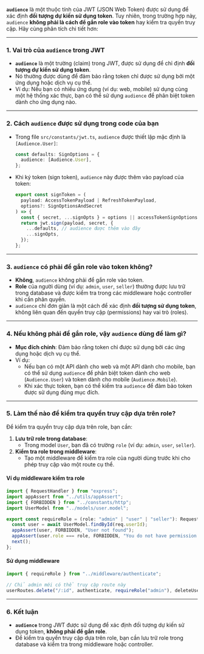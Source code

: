 **`audience`** là một thuộc tính của JWT (JSON Web Token) được sử dụng để xác định **đối tượng dự kiến sử dụng token**. Tuy nhiên, trong trường hợp này, `audience` **không phải là cách để gắn role vào token** hay kiểm tra quyền truy cập. Hãy cùng phân tích chi tiết hơn:

---

### **1. Vai trò của `audience` trong JWT**
- **`audience`** là một trường (claim) trong JWT, được sử dụng để chỉ định **đối tượng dự kiến sử dụng token**.
- Nó thường được dùng để đảm bảo rằng token chỉ được sử dụng bởi một ứng dụng hoặc dịch vụ cụ thể.
- Ví dụ: Nếu bạn có nhiều ứng dụng (ví dụ: web, mobile) sử dụng cùng một hệ thống xác thực, bạn có thể sử dụng `audience` để phân biệt token dành cho ứng dụng nào.

---

### **2. Cách `audience` được sử dụng trong code của bạn**
- Trong file `src/constants/jwt.ts`, `audience` được thiết lập mặc định là `[Audience.User]`:
  ```typescript
  const defaults: SignOptions = {
    audience: [Audience.User],
  };
  ```
- Khi ký token (sign token), `audience` này được thêm vào payload của token:
  ```typescript
  export const signToken = (
    payload: AccessTokenPayload | RefreshTokenPayload,
    options?: SignOptionsAndSecret
  ) => {
    const { secret, ...signOpts } = options || accessTokenSignOptions;
    return jwt.sign(payload, secret, {
      ...defaults, // audience được thêm vào đây
      ...signOpts,
    });
  };
  ```

---

### **3. `audience` có phải để gắn role vào token không?**
- **Không**, `audience` không phải để gắn role vào token.
- **Role** của người dùng (ví dụ: `admin`, `user`, `seller`) thường được lưu trữ trong database và được kiểm tra trong các middleware hoặc controller khi cần phân quyền.
- `audience` chỉ đơn giản là một cách để xác định **đối tượng sử dụng token**, không liên quan đến quyền truy cập (permissions) hay vai trò (roles).

---

### **4. Nếu không phải để gắn role, vậy `audience` dùng để làm gì?**
- **Mục đích chính**: Đảm bảo rằng token chỉ được sử dụng bởi các ứng dụng hoặc dịch vụ cụ thể.
- Ví dụ:
  - Nếu bạn có một API dành cho web và một API dành cho mobile, bạn có thể sử dụng `audience` để phân biệt token dành cho web (`Audience.User`) và token dành cho mobile (`Audience.Mobile`).
  - Khi xác thực token, bạn có thể kiểm tra `audience` để đảm bảo token được sử dụng đúng mục đích.

---

### **5. Làm thế nào để kiểm tra quyền truy cập dựa trên role?**
Để kiểm tra quyền truy cập dựa trên role, bạn cần:
1. **Lưu trữ role trong database**:
   - Trong model `User`, bạn đã có trường `role` (ví dụ: `admin`, `user`, `seller`).
2. **Kiểm tra role trong middleware**:
   - Tạo một middleware để kiểm tra role của người dùng trước khi cho phép truy cập vào một route cụ thể.

#### **Ví dụ middleware kiểm tra role**
```typescript
import { RequestHandler } from "express";
import appAssert from "../utils/appAssert";
import { FORBIDDEN } from "../constants/http";
import UserModel from "../models/user.model";

export const requireRole = (role: "admin" | "user" | "seller"): RequestHandler => async (req, res, next) => {
  const user = await UserModel.findById(req.userId);
  appAssert(user, FORBIDDEN, "User not found");
  appAssert(user.role === role, FORBIDDEN, "You do not have permission to access this resource");
  next();
};
```

#### **Sử dụng middleware**
```typescript
import { requireRole } from "../middleware/authenticate";

// Chỉ admin mới có thể truy cập route này
userRoutes.delete("/:id", authenticate, requireRole("admin"), deleteUserHandler);
```

---

### **6. Kết luận**
- **`audience`** trong JWT được sử dụng để xác định đối tượng dự kiến sử dụng token, **không phải để gắn role**.
- Để kiểm tra quyền truy cập dựa trên role, bạn cần lưu trữ role trong database và kiểm tra trong middleware hoặc controller.


